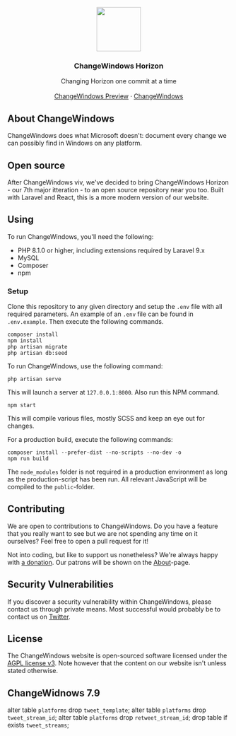 <p align="center">
<img src="https://changewindows.org/images/logo.svg" width="100px" height="auto">
</p>

<h3 align="center">ChangeWindows Horizon</h3>

<p align="center">
Changing Horizon one commit at a time
<br />
<br />
<a href="https://preview.changewindows.org">ChangeWindows Preview</a>
&middot;
<a href="https://changewindows.org">ChangeWindows</a>
</p>

## About ChangeWindows
ChangeWindows does what Microsoft doesn't: document every change we can possibly find in Windows on any platform.

## Open source
After ChangeWindows viv, we've decided to bring ChangeWindows Horizon - our 7th major itteration - to an open source repository near you too. Built with Laravel and React, this is a more modern version of our website.

## Using
To run ChangeWindows, you'll need the following:

* PHP 8.1.0 or higher, including extensions required by Laravel 9.x
* MySQL
* Composer
* npm

### Setup
Clone this repository to any given directory and setup the `.env` file with all required parameters. An example of an `.env` file can be found in `.env.example`. Then execute the following commands.

```
composer install
npm install
php artisan migrate
php artisan db:seed
```

To run ChangeWindows, use the following command:

```
php artisan serve
```

This will launch a server at `127.0.0.1:8000`. Also run this NPM command.

```
npm start
```

This will compile various files, mostly SCSS and keep an eye out for changes.

For a production build, execute the following commands:

```
composer install --prefer-dist --no-scripts --no-dev -o
npm run build
```

The `node_modules` folder is not required in a production environment as long as the production-script has been run. All relevant JavaScript will be compiled to the `public`-folder.

## Contributing
We are open to contributions to ChangeWindows. Do you have a feature that you really want to see but we are not spending any time on it ourselves? Feel free to open a pull request for it!

Not into coding, but like to support us nonetheless? We're always happy with [a donation](https://www.patreon.com/changewindows). Our patrons will be shown on the [About](https://www.changewindows.org/settings/about)-page.

## Security Vulnerabilities
If you discover a security vulnerability within ChangeWindows, please contact us through private means. Most successful would probably be to contact us on [Twitter](https://twitter.com/changewindows).

## License
The ChangeWindows website is open-sourced software licensed under the [AGPL license v3](LICENSE). Note however that the content on our website isn't unless stated otherwise.

## ChangeWidnows 7.9
alter table `platforms` drop `tweet_template`;
alter table `platforms` drop `tweet_stream_id`;
alter table `platforms` drop `retweet_stream_id`;
drop table if exists `tweet_streams`;
